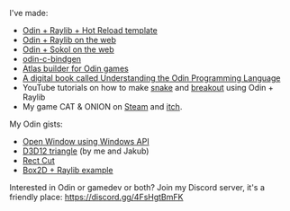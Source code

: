 I've made:

- [Odin + Raylib + Hot Reload template](https://github.com/karl-zylinski/odin-raylib-hot-reload-game-template)
- [Odin + Raylib on the web](https://github.com/karl-zylinski/odin-raylib-web)
- [Odin + Sokol on the web](https://github.com/karl-zylinski/odin-sokol-web)
- [odin-c-bindgen](https://github.com/karl-zylinski/odin-c-bindgen)
- [Atlas builder for Odin games](https://github.com/karl-zylinski/atlas-builder)
- [A digital book called Understanding the Odin Programming Language](https://odinbook.com/)
- YouTube tutorials on how to make [snake](https://github.com/karl-zylinski/snake-tutorial-code) and [breakout](https://github.com/karl-zylinski/breakout) using Odin + Raylib
- My game CAT & ONION on [Steam](https://store.steampowered.com/app/2781210/CAT__ONION/) and [itch](https://zylinski.itch.io/cat-and-onion).

My Odin gists:
- [Open Window using Windows API](https://gist.github.com/karl-zylinski/f8761856593776014c9de3368437e790)
- [D3D12 triangle](https://gist.github.com/karl-zylinski/e1d1d0925ac5db0f12e4837435c5bbfb) (by me and Jakub)
- [Rect Cut](https://gist.github.com/karl-zylinski/ffccda0babb7e05b0657bf0acd3f1a99)
- [Box2D + Raylib example](https://gist.github.com/karl-zylinski/5ef25b68281b899acb1dd7774f035177)

Interested in Odin or gamedev or both? Join my Discord server, it's a friendly place: https://discord.gg/4FsHgtBmFK
